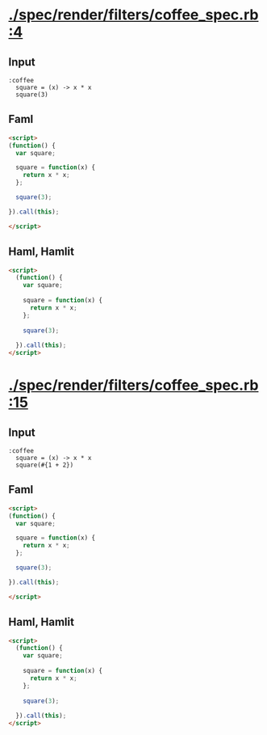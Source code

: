 # [./spec/render/filters/coffee_spec.rb:4](../../../../spec/render/filters/coffee_spec.rb#L4)
## Input
```haml
:coffee
  square = (x) -> x * x
  square(3)

```

## Faml
```html
<script>
(function() {
  var square;

  square = function(x) {
    return x * x;
  };

  square(3);

}).call(this);

</script>

```

## Haml, Hamlit
```html
<script>
  (function() {
    var square;
  
    square = function(x) {
      return x * x;
    };
  
    square(3);
  
  }).call(this);
</script>

```

# [./spec/render/filters/coffee_spec.rb:15](../../../../spec/render/filters/coffee_spec.rb#L15)
## Input
```haml
:coffee
  square = (x) -> x * x
  square(#{1 + 2})

```

## Faml
```html
<script>
(function() {
  var square;

  square = function(x) {
    return x * x;
  };

  square(3);

}).call(this);

</script>

```

## Haml, Hamlit
```html
<script>
  (function() {
    var square;
  
    square = function(x) {
      return x * x;
    };
  
    square(3);
  
  }).call(this);
</script>

```

